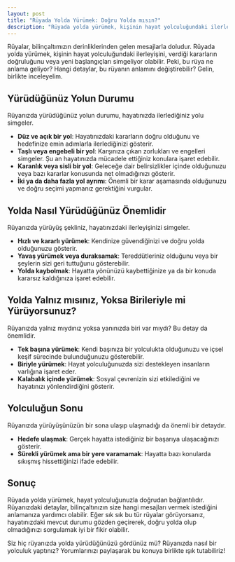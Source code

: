 ```yaml
---
layout: post
title: "Rüyada Yolda Yürümek: Doğru Yolda mısın?"
description: "Rüyada yolda yürümek, kişinin hayat yolculuğundaki ilerleyişini, verdiği kararların doğruluğunu veya yeni başlangıçları simgeliyor olabilir."
---
```


Rüyalar, bilinçaltımızın derinliklerinden gelen mesajlarla doludur. Rüyada yolda yürümek, kişinin hayat yolculuğundaki ilerleyişini, verdiği kararların doğruluğunu veya yeni başlangıçları simgeliyor olabilir. Peki, bu rüya ne anlama geliyor? Hangi detaylar, bu rüyanın anlamını değiştirebilir? Gelin, birlikte inceleyelim.

## Yürüdüğünüz Yolun Durumu

Rüyanızda yürüdüğünüz yolun durumu, hayatınızda ilerlediğiniz yolu simgeler.

- **Düz ve açık bir yol**: Hayatınızdaki kararların doğru olduğunu ve hedefinize emin adımlarla ilerlediğinizi gösterir.
- **Taşlı veya engebeli bir yol**: Karşınıza çıkan zorlukları ve engelleri simgeler. Şu an hayatınızda mücadele ettiğiniz konulara işaret edebilir.
- **Karanlık veya sisli bir yol**: Geleceğe dair belirsizlikler içinde olduğunuzu veya bazı kararlar konusunda net olmadığınızı gösterir.
- **İki ya da daha fazla yol ayrımı**: Önemli bir karar aşamasında olduğunuzu ve doğru seçimi yapmanız gerektiğini vurgular.

## Yolda Nasıl Yürüdüğünüz Önemlidir

Rüyanızda yürüyüş şekliniz, hayatınızdaki ilerleyişinizi simgeler.

- **Hızlı ve kararlı yürümek**: Kendinize güvendiğinizi ve doğru yolda olduğunuzu gösterir.
- **Yavaş yürümek veya duraksamak**: Tereddütleriniz olduğunu veya bir şeylerin sizi geri tuttuğunu gösterebilir.
- **Yolda kaybolmak**: Hayatta yönünüzü kaybettiğinize ya da bir konuda kararsız kaldığınıza işaret edebilir.

## Yolda Yalnız mısınız, Yoksa Birileriyle mi Yürüyorsunuz?

Rüyanızda yalnız mıydınız yoksa yanınızda biri var mıydı? Bu detay da önemlidir.

- **Tek başına yürümek**: Kendi başınıza bir yolculukta olduğunuzu ve içsel keşif sürecinde bulunduğunuzu gösterebilir.
- **Biriyle yürümek**: Hayat yolculuğunuzda sizi destekleyen insanların varlığına işaret eder.
- **Kalabalık içinde yürümek**: Sosyal çevrenizin sizi etkilediğini ve hayatınızı yönlendirdiğini gösterir.

## Yolculuğun Sonu

Rüyanızda yürüyüşünüzün bir sona ulaşıp ulaşmadığı da önemli bir detaydır.

- **Hedefe ulaşmak**: Gerçek hayatta istediğiniz bir başarıya ulaşacağınızı gösterir.
- **Sürekli yürümek ama bir yere varamamak**: Hayatta bazı konularda sıkışmış hissettiğinizi ifade edebilir.

## Sonuç

Rüyada yolda yürümek, hayat yolculuğunuzla doğrudan bağlantılıdır. Rüyanızdaki detaylar, bilinçaltınızın size hangi mesajları vermek istediğini anlamanıza yardımcı olabilir. Eğer sık sık bu tür rüyalar görüyorsanız, hayatınızdaki mevcut durumu gözden geçirerek, doğru yolda olup olmadığınızı sorgulamak iyi bir fikir olabilir.

Siz hiç rüyanızda yolda yürüdüğünüzü gördünüz mü? Rüyanızda nasıl bir yolculuk yaptınız? Yorumlarınızı paylaşarak bu konuya birlikte ışık tutabiliriz!